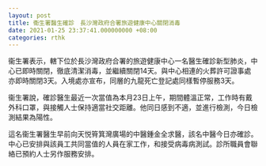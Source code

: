 ```yaml
---
layout: post
title: 衞生署醫生確診　長沙灣政府合署旅遊健康中心關閉消毒
date: 2021-01-25 23:37:41.000000000 +08:00
categories: rthk
---
```


衞生署表示，轄下位於長沙灣政府合署的旅遊健康中心一名醫生確診新型肺炎，中心已即時關閉，徹底清潔消毒，並繼續關閉14天。與中心相連的火葬許可證事處亦即時關閉3天。入境處亦宣布，同層的九龍死亡登記處同樣暫停服務3天。

衞生署說，確診醫生最近一次當值為本月23日上午，期間體溫正常，工作時有戴外科口罩，與接觸人士保持適當社交距離。他同日感到不適，並進行檢測，今日檢測結果為陽性。

這名衞生署醫生早前向天悦筲箕灣廣場的中醫鍾金全求醫，該名中醫今日亦確診。中心已安排與該員工共同當值的人員在家工作，和接受病毒病測試。診所職員會聯絡已預約人士另作服務安排。
